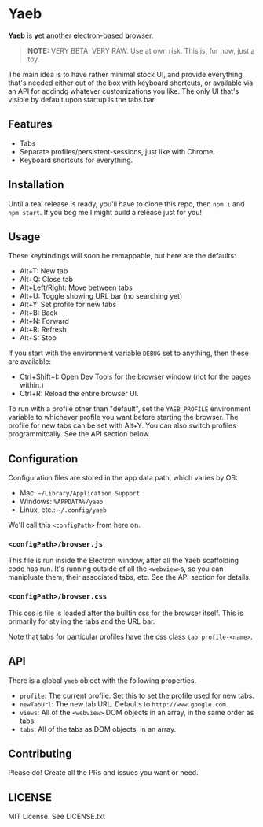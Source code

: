 # Yaeb

**Yaeb** is **y**et **a**nother **e**lectron-based **b**rowser.

> **NOTE:** VERY BETA. VERY RAW. Use at own risk. This is, for now, just a toy.

The main idea is to have rather minimal stock UI, and provide everything that's
needed either out of the box with keyboard shortcuts, or available via an API
for addindg whatever customizations you like. The only UI that's visible by
default upon startup is the tabs bar.

## Features

* Tabs
* Separate profiles/persistent-sessions, just like with Chrome.
* Keyboard shortcuts for everything.

## Installation

Until a real release is ready, you'll have to clone this repo, then `npm i` and
`npm start`. If you beg me I might build a release just for you!

## Usage

These keybindings will soon be remappable, but here are the defaults:

* Alt+T: New tab
* Alt+Q: Close tab
* Alt+Left/Right: Move between tabs
* Alt+U: Toggle showing URL bar (no searching yet)
* Alt+Y: Set profile for new tabs
* Alt+B: Back
* Alt+N: Forward
* Alt+R: Refresh
* Alt+S: Stop

If you start with the environment variable `DEBUG` set to anything, then these
are available:

* Ctrl+Shift+I: Open Dev Tools for the browser window (not for the pages within.)
* Ctrl+R: Reload the entire browser UI.

To run with a profile other than "default", set the `YAEB_PROFILE` environment
variable to whichever profile you want before starting the browser. The profile
for new tabs can be set with Alt+Y. You can also switch profiles
programmitcally. See the API section below.

## Configuration

Configuration files are stored in the app data path, which varies by OS:

* Mac: `~/Library/Application Support`
* Windows: `%APPDATA%/yaeb`
* Linux, etc.: `~/.config/yaeb`

We'll call this `<configPath>` from here on.

### `<configPath>/browser.js`

This file is run inside the Electron window, after all the Yaeb scaffolding code
has run. It's running outside of all the `<webview>`s, so you can manipluate
them, their associated tabs, etc. See the API section for details.

### `<configPath>/browser.css`

This css is file is loaded after the builtin css for the browser itself. This
is primarily for styling the tabs and the URL bar.

Note that tabs for particular profiles have the css class `tab profile-<name>`.

## API

There is a global `yaeb` object with the following properties.

* `profile`: The current profile. Set this to set the profile used for new tabs.
* `newTabUrl`: The new tab URL. Defaults to `http://www.google.com`.
* `views`: All of the `<webview>` DOM objects in an array, in the same order as tabs.
* `tabs`: All of the tabs as DOM objects, in an array.

## Contributing

Please do! Create all the PRs and issues you want or need.

## LICENSE

MIT License. See LICENSE.txt
